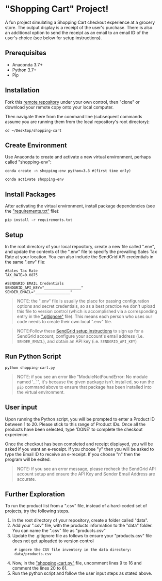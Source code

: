 # "Shopping Cart" Project!

A fun project simulating a Shopping Cart checkout experience at a grocery store. The output display is a receipt of the user's purchase. There is also an additional option to send the receipt as an email to an email ID of the user's choice (see below for setup instructions).

## Prerequisites

  + Anaconda 3.7+
  + Python 3.7+
  + Pip

## Installation

Fork this [remote repository](https://github.com/abhisheksn/shopping-cart) under your own control, then "clone" or download your remote copy onto your local computer.

Then navigate there from the command line (subsequent commands assume you are running them from the local repository's root directory):

```
cd ~/Desktop/shopping-cart
```

## Create Environment
Use Anaconda to create and activate a new virtual environment, perhaps called "shopping-env":

```
conda create -n shopping-env python=3.8 #(first time only)
```
```
conda activate shopping-env
```

## Install Packages
After activating the virtual environment, install package dependencies (see the ["requirements.txt"](/requirements.txt) file):

```
pip install -r requirements.txt
```

## Setup
In the root directory of your local repository, create a new file called ".env", and update the contents of the ".env" file to specify the prevailing Sales Tax Rate at your location. You can also include the SendGrid API credentials in the same ".env" file:

```
#Sales Tax Rate
TAX_RATE=0.0875
```

```
#SENDGRID EMAIL Credentials
SENDGRID_API_KEY="_________________"
SENDER_EMAIL="________________"
```

> NOTE: the ".env" file is usually the place for passing configuration options and secret credentials, so as a best practice we don't upload this file to version control (which is accomplished via a corresponding entry in the [".gitignore"](/.gitignore) file). This means each person who uses our code needs to create their own local ".env" file.

> NOTE:Follow these [SendGrid setup instructions](https://github.com/prof-rossetti/intro-to-python/blob/master/notes/python/packages/sendgrid.md#setup) to sign up for a SendGrid account, configure your account's email address (i.e. `SENDER_EMAIL`), and obtain an API key (i.e. `SENDGRID_API_KEY`)

## Run Python Script

```
python shopping-cart.py
```

> NOTE: if you see an error like "ModuleNotFoundError: No module named '...'", it's because the given package isn't installed, so run the `pip` command above to ensure that package has been installed into the virtual environment.

## User input
Upon running the Python script, you will be prompted to enter a Product ID between 1 to 20. Please stick to this range of Product IDs. Once all the products have been selected, type 'DONE' to complete the checkout experience.

Once the checkout has been completed and receipt displayed, you will be asked if you want an e-receipt. If you choose "y" then you will be asked to type the Email ID to receive an e-receipt. If you choose "n" then the program will be exited.

> NOTE: If you see an error message, please recheck the SendGrid API account setup and ensure the API Key and Sender Email Address are accurate.

## Further Exploration

To run the product list from a ".csv" file, instead of a hard-coded set of projects, try the following steps.

1. In the root directory of your repository, create a folder called "data".
2. Add your ".csv" file, with the products information to the "data" folder. You can name the ".csv" file as "products.csv"
3. Update the .gitignore file as follows to ensure your "products.csv" file does not get uploaded to version control
   ```
    # ignore the CSV file inventory in the data directory:
    data/products.csv
   ```
4. Now, in the ["shopping-cart.py"](/shopping-cart.py) file, uncomment lines 9 to 16 and comment the lines 20 to 61.
5. Run the python script and follow the user input steps as stated above.
